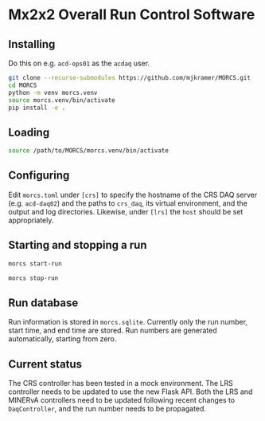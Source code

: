 # Mx2x2 Overall Run Control Software

## Installing

Do this on e.g. `acd-ops01` as the `acdaq` user.

``` bash
git clone --recurse-submodules https://github.com/mjkramer/MORCS.git
cd MORCS
python -m venv morcs.venv
source morcs.venv/bin/activate
pip install -e .
```

## Loading

``` bash
source /path/to/MORCS/morcs.venv/bin/activate
```

## Configuring

Edit `morcs.toml` under `[crs]` to specify the hostname of the CRS DAQ server (e.g. `acd-daq02`) and the paths to `crs_daq`, its virtual environment, and the output and log directories. Likewise, under `[lrs]` the `host` should be set appropriately.

## Starting and stopping a run

``` bash
morcs start-run
```

``` bash
morcs stop-run
```

## Run database

Run information is stored in `morcs.sqlite`. Currently only the run number, start time, and end time are stored. Run numbers are generated automatically, starting from zero.

## Current status

The CRS controller has been tested in a mock environment. The LRS controller needs to be updated to use the new Flask API. Both the LRS and MINERvA controllers need to be updated following recent changes to `DaqController`, and the run number needs to be propagated.

